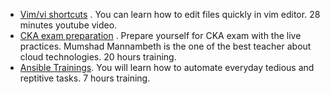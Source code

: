 - [Vim/vi shortcuts](https://www.youtube.com/watch?v=knyJt8d6C_8) . You can learn how to edit files quickly in vim editor.  28 minutes youtube video. 
- [CKA exam preparation](https://www.udemy.com/course/certified-kubernetes-administrator-with-practice-tests/) .  Prepare yourself for CKA exam with the live practices.  Mumshad Mannambeth is the one of the best teacher about cloud technologies.  20 hours training. 
- [Ansible Trainings](https://garantibbvatechnology.udemy.com/course/complete-ansible-devops-automation-training/learn/lecture/31679818?start=150#overview). You will learn how to automate everyday tedious and reptitive tasks. 7 hours training.
